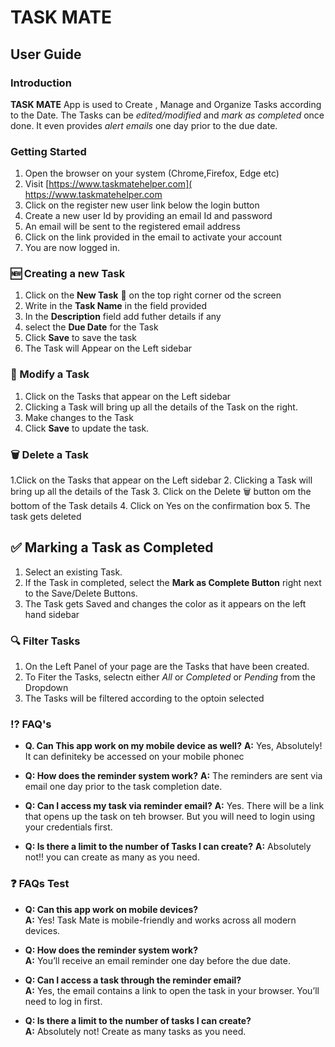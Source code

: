 # TASK MATE

## User Guide 

### Introduction

**TASK MATE** App is used to Create , Manage and Organize Tasks according to the Date.
The Tasks can be *edited/modified* and *mark as completed* once done. It even provides *alert emails* one day prior to the due date.

### Getting Started

1. Open the browser on your system (Chrome,Firefox, Edge etc)
2. Visit [https://www.taskmatehelper.com]( https://www.taskmatehelper.com 
2. Click on the register new user link below the login button
3. Create a new user Id by providing an email Id and password
4. An email will be sent to the registered email address
5. Click on the link provided in the email to activate your account
6. You are now logged in.

### 🆕 Creating a new Task

1. Click on the **New Task** 📃 on the top right corner od the screen
2. Write in the **Task Name** in the field provided
3. In the **Description** field add futher details if any
4. select the **Due Date** for the Task
5. Click **Save**  to save the task
6. The Task will Appear on the Left sidebar

### 📝 Modify a Task 

1. Click on the Tasks that appear on the Left sidebar
2. Clicking a Task will bring up all the details of the Task on the right.
3. Make changes to the Task
4. Click **Save**  to update the task.

### 🗑️ Delete a Task

1.Click on the Tasks that appear on the Left sidebar
2. Clicking a Task will bring up all the details of the Task
3. Click on the Delete 🗑️ button om the bottom of the Task details 
4. Click on Yes on the confirmation box
5. The task gets deleted

## ✅ Marking a Task as Completed

1. Select an existing Task.
2. If the Task in completed, select the **Mark as Complete Button** right next to the Save/Delete Buttons.
3. The Task gets Saved and changes the color as it appears on the left hand sidebar

### 🔍 Filter Tasks

1. On the Left Panel of your page are the Tasks that have been created.
2. To Fiter the Tasks, selectn either  *All* or *Completed* or *Pending* from the Dropdown
3. The Tasks will be filtered according to the optoin selected

### ⁉️ FAQ's 

- **Q. Can This app work on my mobile device as well?**
  **A:** Yes, Absolutely! It can definiteky be accessed on your mobile phonec

- **Q: How does the reminder system work?**
  **A:** The reminders are sent via email one day prior to the task completion date.

- **Q: Can I access my task via reminder email?** 
  **A:** Yes. There will be a link that opens up the task on teh browser. But you will need to login using your credentials 
        first.

- **Q: Is there a limit to the number of Tasks I can create?**
  **A:** Absolutely not!! you can create as many as you need.


### ❓ FAQs Test

- **Q: Can this app work on mobile devices?**  
  **A:** Yes! Task Mate is mobile-friendly and works across all modern devices.

- **Q: How does the reminder system work?**  
  **A:** You’ll receive an email reminder one day before the due date.

- **Q: Can I access a task through the reminder email?**  
  **A:** Yes, the email contains a link to open the task in your browser. You’ll need to log in first.

- **Q: Is there a limit to the number of tasks I can create?**  
  **A:** Absolutely not! Create as many tasks as you need.




